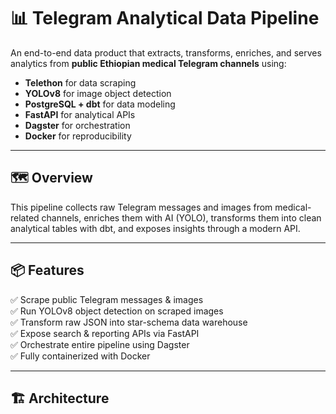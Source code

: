# 📊 Telegram Analytical Data Pipeline

An end-to-end data product that extracts, transforms, enriches, and serves analytics from **public Ethiopian medical Telegram channels** using:

- **Telethon** for data scraping  
- **YOLOv8** for image object detection  
- **PostgreSQL + dbt** for data modeling  
- **FastAPI** for analytical APIs  
- **Dagster** for orchestration  
- **Docker** for reproducibility  

---

## 🗺️ Overview

This pipeline collects raw Telegram messages and images from medical-related channels, enriches them with AI (YOLO), transforms them into clean analytical tables with dbt, and exposes insights through a modern API.

---

## 📦 Features

✅ Scrape public Telegram messages & images  
✅ Run YOLOv8 object detection on scraped images  
✅ Transform raw JSON into star-schema data warehouse  
✅ Expose search & reporting APIs via FastAPI  
✅ Orchestrate entire pipeline using Dagster  
✅ Fully containerized with Docker  

---

## 🏗️ Architecture

